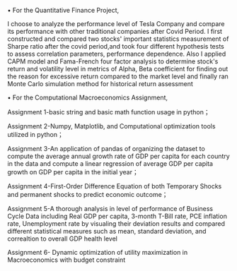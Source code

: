 
•	For the Quantitative Finance Project, 

I choose to analyze the performance level of Tesla Company and compare its performance with other traditional companies after Covid Period. I first constructed and compared two stocks' important statistics measurement of Sharpe ratio after the covid period,and took four different hypothesis tests to assess correlation parameters, performance dependence. Also I applied CAPM model and Fama-French four factor analysis to determine stock's return and volatility level in metrics of Alpha, Beta coefficient for finding out the reason for excessive return compared to the market level and finally ran Monte Carlo simulation method for historical return assessment


•	For the Computational Macroeconomics Assignment, 

Assignment 1-basic string and basic math function usage in python；

Assignment 2-Numpy, Matplotlib, and Computational optimization tools utilized in python； 

Assignment 3-An application of pandas of organizing the dataset to compute the average annual growth rate of GDP per capita for each country in the data and compute a linear regression of average GDP per capita growth on GDP per capita in the initial year； 

Assignment 4-First-Order Difference Equation of both Temporary Shocks and permanent shocks to predict economic outcome；

Assignment 5-A thorough analysis in level of performance of Business Cycle Data including Real GDP per capita, 3-month T-Bill rate, PCE inflation rate, Unemployment rate by visualing their deviation results and compared different statistical measures such as mean, standard deviation, and correaltion to overall GDP health level

Assignment 6- Dynamic optimization of utility maximization in Macroeconomics with budget constraint
